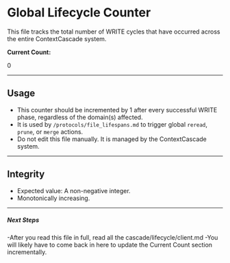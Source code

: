 <!-- @meta {
  "fileType": "counter",
  "purpose": "Tracks global WRITE-phase activity across all domains.",
  "editPolicy": "incrementOnly",
  "routeScope": "global"
} -->
# Global Lifecycle Counter

This file tracks the total number of WRITE cycles that have occurred across the entire ContextCascade system.

**Current Count:**

0

---
## Usage
- This counter should be incremented by 1 after every successful WRITE phase, regardless of the domain(s) affected.
- It is used by `/protocols/file_lifespans.md` to trigger global `reread`, `prune`, or `merge` actions.
- Do not edit this file manually. It is managed by the ContextCascade system.

---
## Integrity
- Expected value: A non-negative integer.
- Monotonically increasing.
---
##### Next Steps
-After you read this file in full, read all the cascade/lifecycle/client.md
-You will likely have to come back in here to update the Current Count section incrementally.
